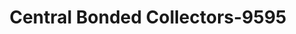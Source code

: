 ---
f_zip-code: 98837
f_state-code: WA
title: Central Bonded Collectors-9595
f_phone: 509-756-3427
f_city-only: Moses Lake
f_address: 408 West 4Th Avenue Moses Lake
f_location-unique-id: '9595'
slug: central-bonded-collectors-9595
updated-on: '2024-05-30T13:46:58.046Z'
created-on: '2024-05-30T13:36:59.803Z'
published-on: '2024-05-30T13:54:32.469Z'
f_city-state: cms/city/moses-lake-wa.md
f_company: cms/company/central-bonded-collectors.md
f_state: cms/state/washington.md
layout: '[payday-loan].html'
tags: payday-loan
---